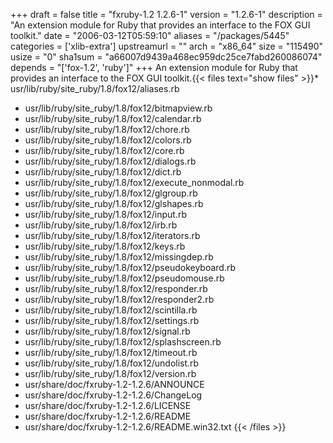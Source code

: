 +++
draft = false
title = "fxruby-1.2 1.2.6-1"
version = "1.2.6-1"
description = "An extension module for Ruby that provides an interface to the FOX GUI toolkit."
date = "2006-03-12T05:59:10"
aliases = "/packages/5445"
categories = ['xlib-extra']
upstreamurl = ""
arch = "x86_64"
size = "115490"
usize = "0"
sha1sum = "a66007d9439a468ec959dc25ce7fabd260086074"
depends = "['fox-1.2', 'ruby']"
+++
An extension module for Ruby that provides an interface to the FOX GUI toolkit.{{< files text="show files" >}}* usr/lib/ruby/site_ruby/1.8/fox12/aliases.rb
* usr/lib/ruby/site_ruby/1.8/fox12/bitmapview.rb
* usr/lib/ruby/site_ruby/1.8/fox12/calendar.rb
* usr/lib/ruby/site_ruby/1.8/fox12/chore.rb
* usr/lib/ruby/site_ruby/1.8/fox12/colors.rb
* usr/lib/ruby/site_ruby/1.8/fox12/core.rb
* usr/lib/ruby/site_ruby/1.8/fox12/dialogs.rb
* usr/lib/ruby/site_ruby/1.8/fox12/dict.rb
* usr/lib/ruby/site_ruby/1.8/fox12/execute_nonmodal.rb
* usr/lib/ruby/site_ruby/1.8/fox12/glgroup.rb
* usr/lib/ruby/site_ruby/1.8/fox12/glshapes.rb
* usr/lib/ruby/site_ruby/1.8/fox12/input.rb
* usr/lib/ruby/site_ruby/1.8/fox12/irb.rb
* usr/lib/ruby/site_ruby/1.8/fox12/iterators.rb
* usr/lib/ruby/site_ruby/1.8/fox12/keys.rb
* usr/lib/ruby/site_ruby/1.8/fox12/missingdep.rb
* usr/lib/ruby/site_ruby/1.8/fox12/pseudokeyboard.rb
* usr/lib/ruby/site_ruby/1.8/fox12/pseudomouse.rb
* usr/lib/ruby/site_ruby/1.8/fox12/responder.rb
* usr/lib/ruby/site_ruby/1.8/fox12/responder2.rb
* usr/lib/ruby/site_ruby/1.8/fox12/scintilla.rb
* usr/lib/ruby/site_ruby/1.8/fox12/settings.rb
* usr/lib/ruby/site_ruby/1.8/fox12/signal.rb
* usr/lib/ruby/site_ruby/1.8/fox12/splashscreen.rb
* usr/lib/ruby/site_ruby/1.8/fox12/timeout.rb
* usr/lib/ruby/site_ruby/1.8/fox12/undolist.rb
* usr/lib/ruby/site_ruby/1.8/fox12/version.rb
* usr/share/doc/fxruby-1.2-1.2.6/ANNOUNCE
* usr/share/doc/fxruby-1.2-1.2.6/ChangeLog
* usr/share/doc/fxruby-1.2-1.2.6/LICENSE
* usr/share/doc/fxruby-1.2-1.2.6/README
* usr/share/doc/fxruby-1.2-1.2.6/README.win32.txt
{{< /files >}}